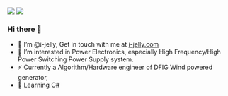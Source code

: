 <img align="center" src="https://github-readme-stats.vercel.app/api?username=i-jelly&show_icons=true" />
<img align="center" src="https://github-readme-stats.vercel.app/api/top-langs/?username=i-jelly&layout=compact&langs_count=8" />

 ### Hi there 👋
- 👋 I’m @i-jelly, Get in touch with me at [i-jelly.com](mailto:admin@i-jelly.com)
- 👀 I’m interested in Power Electronics, especially High Frequency/High Power Switching Power Supply system.
- ⚡ Currently a Algorithm/Hardware engineer of DFIG Wind powered generator,
- 🌱 Learning C#

<!---
i-jelly/i-jelly is a ✨ special ✨ repository because its `README.md` (this file) appears on your GitHub profile.
You can click the Preview link to take a look at your changes.
--->
